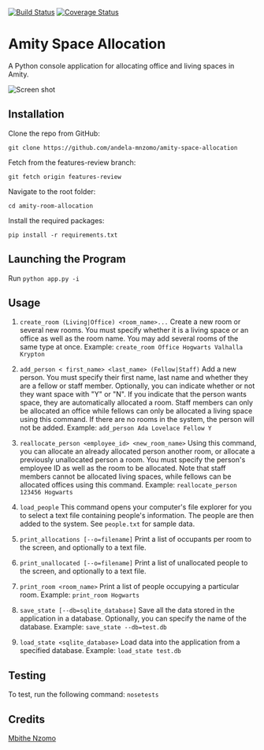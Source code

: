 [![Build Status](https://travis-ci.org/andela-mnzomo/amity-space-allocation.svg?branch=features-review)](https://travis-ci.org/andela-mnzomo/amity-space-allocation)
[![Coverage Status](https://coveralls.io/repos/github/andela-mnzomo/amity-space-allocation/badge.svg?branch=features-review)](https://coveralls.io/github/andela-mnzomo/amity-space-allocation?branch=features-review)

# Amity Space Allocation
A Python console application for allocating office and living spaces in Amity.

![Screen shot](https://github.com/andela-mnzomo/amity-space-allocation/blob/features-review/screenshot.jpg)

## Installation
Clone the repo from GitHub:
```
git clone https://github.com/andela-mnzomo/amity-space-allocation
```

Fetch from the features-review branch:
```
git fetch origin features-review
```

Navigate to the root folder:
```
cd amity-room-allocation
```

Install the required packages:
```
pip install -r requirements.txt
```

## Launching the Program
Run ```python app.py -i```

## Usage
1. ```create_room (Living|Office) <room_name>...``` Create a new room or several new rooms. You must specify whether it is a living space or an office as well as the room name. You may add several rooms of the same type at once. Example: ``` create_room Office Hogwarts Valhalla Krypton ```

2. ```add_person < first_name> <last_name> (Fellow|Staff)``` Add a new person. You must specify their first name, last name and whether they are a fellow or staff member. Optionally, you can indicate whether or not they want space with "Y" or "N". If you indicate that the person wants space, they are automatically allocated a room. Staff members can only be allocated an office while fellows can only be allocated a living space using this command. If there are no rooms in the system, the person will not be added. Example: ```add_person Ada Lovelace Fellow Y```

3. ```reallocate_person <employee_id> <new_room_name>``` Using this command, you can allocate an already allocated person another room, or allocate a previously unallocated person a room. You must specify the person's employee ID as well as the room to be allocated. Note that staff members cannot be allocated living spaces, while fellows can be allocated offices using this command. Example: ```reallocate_person 123456 Hogwarts```

4. ```load_people``` This command opens your computer's file explorer for you to select a text file containing people's information. The people are then added to the system. See ```people.txt``` for sample data.

5. ```print_allocations [--o=filename]``` Print a list of occupants per room to the screen, and optionally to a text file.

6. ```print_unallocated [--o=filename]``` Print a list of unallocated people to the screen, and optionally to a text file.

7. ```print_room <room_name>``` Print a list of people occupying a particular room. Example: ```print_room Hogwarts```

8. ```save_state [--db=sqlite_database]``` Save all the data stored in the application in a database. Optionally, you can specify the name of the database. Example: ```save_state --db=test.db```

9. ```load_state <sqlite_database>``` Load data into the application from a specified database. Example: ```load_state test.db```

## Testing
To test, run the following command: ```nosetests```

## Credits

[Mbithe Nzomo](https://github.com/andela-mnzomo)
